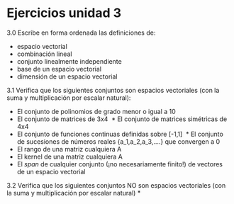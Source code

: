 # Ejercicios unidad 3

3.0 Escribe en forma ordenada las definiciones de:
  * espacio vectorial
  * combinación lineal
  * conjunto linealmente independiente
  * base de un espacio vectorial
  * dimensión de un espacio vectorial

3.1 Verifica que los siguientes conjuntos son espacios vectoriales (con la suma y multiplicación por escalar natural):
  * El conjunto de polinomios de grado menor o igual a 10
  * El conjunto de matrices de 3x4
  * El conjunto de matrices simétricas de 4x4
  * El conjunto de funciones continuas definidas sobre [-1,1]
  * El conjunto de sucesiones de números reales {a_1,a_2,a_3,....} que convergen a 0
  * El rango de una matriz cualquiera A
  * El kernel de una matriz cualquiera A
  * El *span* de cualquier conjunto (¡no necesariamente finito!) de vectores de un espacio vectorial 

3.2 Verifica que los siguientes conjuntos NO son espacios vectoriales (con la suma y multiplicación por escalar natural)
  * 
